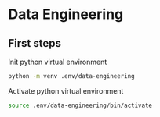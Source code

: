 # Data Engineering

## First steps

Init python virtual environment

```bash
python -m venv .env/data-engineering
```

Activate python virtual environment

```bash
source .env/data-engineering/bin/activate
```
